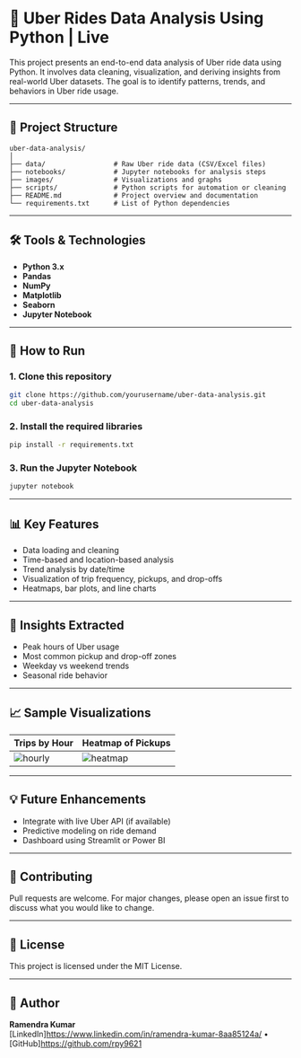 
# 🚗 Uber Rides Data Analysis Using Python | Live

This project presents an end-to-end data analysis of Uber ride data using Python. It involves data cleaning, visualization, and deriving insights from real-world Uber datasets. The goal is to identify patterns, trends, and behaviors in Uber ride usage.

---

## 📁 Project Structure

```
uber-data-analysis/
│
├── data/                 # Raw Uber ride data (CSV/Excel files)
├── notebooks/            # Jupyter notebooks for analysis steps
├── images/               # Visualizations and graphs
├── scripts/              # Python scripts for automation or cleaning
├── README.md             # Project overview and documentation
└── requirements.txt      # List of Python dependencies
```

---

## 🛠️ Tools & Technologies

- **Python 3.x**
- **Pandas**
- **NumPy**
- **Matplotlib**
- **Seaborn**
- **Jupyter Notebook**

---

## 🚀 How to Run

### 1. Clone this repository

```bash
git clone https://github.com/yourusername/uber-data-analysis.git
cd uber-data-analysis
```

### 2. Install the required libraries

```bash
pip install -r requirements.txt
```

### 3. Run the Jupyter Notebook

```bash
jupyter notebook
```

---

## 📊 Key Features

- Data loading and cleaning
- Time-based and location-based analysis
- Trend analysis by date/time
- Visualization of trip frequency, pickups, and drop-offs
- Heatmaps, bar plots, and line charts

---

## 📌 Insights Extracted

- Peak hours of Uber usage
- Most common pickup and drop-off zones
- Weekday vs weekend trends
- Seasonal ride behavior

---

## 📈 Sample Visualizations

| Trips by Hour | Heatmap of Pickups |
|---------------|--------------------|
| ![hourly](images/hourly_trips.png) | ![heatmap](images/heatmap.png) |

---

## 💡 Future Enhancements

- Integrate with live Uber API (if available)
- Predictive modeling on ride demand
- Dashboard using Streamlit or Power BI

---

## 🤝 Contributing

Pull requests are welcome. For major changes, please open an issue first to discuss what you would like to change.

---

## 📄 License

This project is licensed under the MIT License.

---

## 👤 Author

**Ramendra Kumar**  
[LinkedIn]https://www.linkedin.com/in/ramendra-kumar-8aa85124a/ • [GitHub]https://github.com/rpy9621
